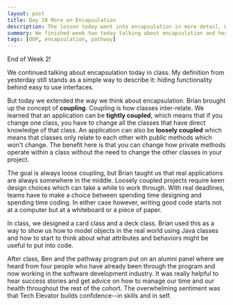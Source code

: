 ```yaml
---
layout: post
title: Day 10 More on Encapsulation
description: The lesson today went into encapsulation in more detail. We also had an alumni panel. 
summary: We finished week two today talking about encapsulation and hearing from alumni. 
tags: [OOP, encapsulation, pathway]
---
```


End of Week 2! 

We continued talking about encapsulation today in class. My definition from yesterday still stands as a simple way to describe it: hiding functionality behind easy to use interfaces. 

But today we extended the way we think about encapsulation. Brian brought up the concept of **coupling**. Coupling is how classes inter-relate. We learned that an application can be **tightly coupled**, which means that if you change one class, you have to change all the classes that have direct knowledge of that class. An application can also be **loosely coupled** which means that classes only relate to each other with public methods which won't change. The benefit here is that you can change how private methods operate within a class without the need to change the other classes in your project. 

The goal is always loose coupling, but Brian taught us that real applications are always somewhere in the middle. Loosely coupled projects require keen design choices which can take a while to work through. With real deadlines, teams have to make a choice between spending time designing and spending time coding. In either case however, writing good code starts not at a computer but at a whiteboard or a piece of paper. 

In class, we designed a card class and a deck class. Brian used this as a way to show us how to model objects in the real world using Java classes and how to start to think about what attributes and behaviors might be useful to put into code. 

After class, Ben and the pathway program put on an alumni panel where we heard from four people who have already been through the program and now working in the software development industry. It was really helpful to hear success stories and get advice on how to manage our time and our health throughout the rest of the cohort. The overwhelming sentiment was that Tech Elevator builds confidence--in skills and in self. 


